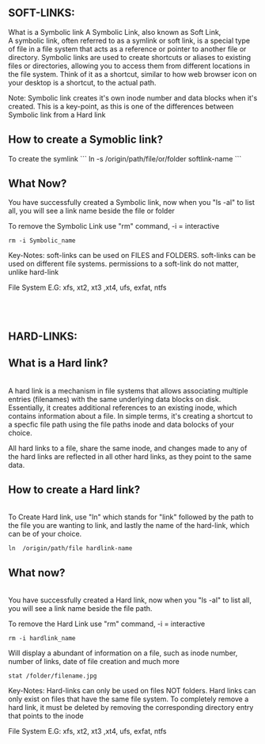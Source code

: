 <h2> SOFT-LINKS: </h2>	

What is a Symbolic link
A Symbolic Link, also known as Soft Link,  
A symbolic link, often referred to as a symlink or soft link, is a special type of file in a file system that acts as a reference or pointer to another file or directory. Symbolic links are used to create shortcuts or aliases to existing files or directories, allowing you to access them from different locations in the file system.
Think of it as a shortcut, similar to how web browser icon on your desktop is a shortcut, to the actual path.

Note: Symbolic link creates it's own inode number and data blocks when it's created. This is a key-point, as this is one of the differences between Symbolic link from a Hard link 

<h2> How to create a Symoblic link? </h2>
To create the symlink
```
ln -s /origin/path/file/or/folder softlink-name
```

<h2> What Now? </h2>
You have successfully created a Symbolic link, now when you "ls -al" to list all, you will see a link name beside the file or folder 

To remove the Symbolic Link use "rm" command, -i = interactive
```
rm -i Symbolic_name
```

Key-Notes:
soft-links can be used on FILES and FOLDERS.
soft-links can be used on different file systems.
permissions to a soft-link do not matter, unlike hard-link

File System E.G: xfs, xt2, xt3 ,xt4, ufs, exfat, ntfs

<br>
<br>

<h2> HARD-LINKS: </h2>

<h2> What is a Hard link? </h2>
<br>
A hard link is a mechanism in file systems that allows associating multiple entries (filenames) with the same underlying data blocks on disk.
Essentially, it creates additional references to an existing inode, which contains information about a file.
In simple terms, it's creating a shortcut to a specfic file path using the file paths inode and data bolocks of your choice.

All hard links to a file, share the same inode, and changes made to any of the hard links are reflected in all other hard links, as they point to the same data.


<h2>How to create a Hard link?</h2> 
<br>
To Create Hard link, use "ln" which stands for "link" followed by the path to the file you are wanting to link, and lastly the name of the hard-link, which can be of your choice.  

```		 
ln  /origin/path/file hardlink-name
```

<h2>What now? </h2>
<br>
You have successfully created a Hard link, now when you "ls -al" to list all, you will see a link name beside the file path.

To remove the Hard Link use "rm" command, -i = interactive
```
rm -i hardlink_name
```
Will display a abundant of information on a file, such as inode number,
number of links, date of file creation and much more 
```
stat /folder/filename.jpg
```

Key-Notes:
Hard-links can only be used on files NOT folders.
Hard links can only exist on files that have the same file system.
To completely remove a hard link, it must be deleted by removing the corresponding directory entry that points to the inode

File System E.G: xfs, xt2, xt3 ,xt4, ufs, exfat, ntfs



